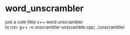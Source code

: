 # word_unscrambler

just a cute little c++ word unscrambler  
to run:
g++ -o unscrambler unscramble.cpp;
./unscrambler
